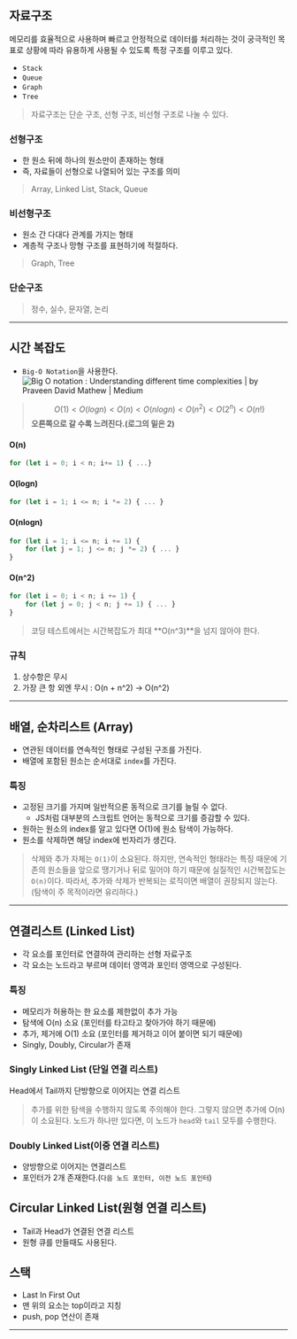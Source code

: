 ## 자료구조
메모리를 효율적으로 사용하며 빠르고 안정적으로 데이터를 처리하는 것이 궁극적인 목표로 상황에 따라 유용하게 사용될 수 있도록 특정 구조를 이루고 있다.
- `Stack`
- `Queue`
- `Graph`
- `Tree`
> 자료구조는 단순 구조, 선형 구조, 비선형 구조로 나눌 수 있다.
### 선형구조
- 한 원소 뒤에 하나의 원소만이 존재하는 형태
- 즉, 자료들이 선형으로 나열되어 있는 구조를 의미
> Array, Linked List, Stack, Queue
### 비선형구조
- 원소 간 다대다 관계를 가지는 형태
- 계층적 구조나 망형 구조를 표현하기에 적절하다.
> Graph, Tree
### 단순구조
> 정수, 실수, 문자열, 논리
***
## 시간 복잡도
- `Big-O Notation`을 사용한다.
![Big O notation : Understanding different time complexities | by Praveen  David Mathew | Medium](https://miro.medium.com/v2/resize:fit:678/0*ouBkTMgA_yg_Etfz.png)
> $$O(1) < O(log n) < O(n) < O(nlogn) < O(n^2) < O(2^n) < O(n!)$$
> **오른쪽으로 갈 수록 느려진다.(로그의 밑은 2)**

#### O(n)
```js
for (let i = 0; i < n; i+= 1) { ...}
```
#### O(logn)
```js
for (let i = 1; i <= n; i *= 2) { ... }
```
#### O(nlogn)
```js
for (let i = 1; i <= n; i += 1) {
	for (let j = 1; j <= n; j *= 2) { ... }
}
```
#### O(n^2)
```js
for (let i = 0; i < n; i += 1) {
	for (let j = 0; j < n; j += 1) { ... }
}
```

> 코딩 테스트에서는 시간복잡도가 최대 **O(n^3)**을 넘지 않아야 한다.
### 규칙
1. 상수항은 무시
2. 가장 큰 항 외엔 무시 : O(n + n^2) → O(n^2)
***
## 배열, 순차리스트 (Array)
- 연관된 데이터를 연속적인 형태로 구성된 구조를 가진다.
- 배열에 포함된 원소는 순서대로 `index`를 가진다.
### 특징
- 고정된 크기를 가지며 일반적으론 동적으로 크기를 늘릴 수 없다.
	- JS처럼 대부분의 스크립트 언어는 동적으로 크기를 증감할 수 있다.
- 원하는 원소의 index를 알고 있다면 O(1)에 원소 탐색이 가능하다.
- 원소를 삭제하면 해당 index에 빈자리가 생긴다.

> 삭제와 추가 자체는 `O(1)`이 소요된다. 하지만, 연속적인 형태라는 특징 때문에 기존의 원소들을 앞으로 땡기거나 뒤로 밀어야 하기 때문에 실질적인 시간복잡도는 `O(n)`이다.
> 따라서, 추가와 삭제가 반복되는 로직이면 배열이 권장되지 않는다. (탐색이 주 목적이라면 유리하다.)
***
## 연결리스트 (Linked List)
- 각 요소를 포인터로 연결하여 관리하는 선형 자료구조
- 각 요소는 노드라고 부르며 데이터 영역과 포인터 영역으로 구성된다.
### 특징
- 메모리가 허용하는 한 요소를 제한없이 추가 가능
- 탐색에 O(n) 소요 (포인터를 타고타고 찾아가야 하기 때문에)
- 추가, 제거에 O(1) 소요 (포인터를 제거하고 이어 붙이면 되기 때문에)
- Singly, Doubly, Circular가 존재
### Singly Linked List (단일 연결 리스트)
Head에서 Tail까지 단방향으로 이어지는 연결 리스트
> 추가를 위한 탐색을 수행하지 않도록 주의해야 한다. 그렇지 않으면 추가에 O(n)이 소요된다.
> 노드가 하나만 있다면, 이 노드가 `head`와 `tail` 모두를 수행한다.
### Doubly Linked List(이중 연결 리스트)
- 양방향으로 이어지는 연결리스트
- 포인터가 2개 존재한다.(`다음 노드 포인터, 이전 노드 포인터`)
## Circular Linked List(원형 연결 리스트)
- Tail과 Head가 연결된 연결 리스트
- 원형 큐를 만들때도 사용된다.
## 스택
- Last In First Out
- 맨 위의 요소는 top이라고 지칭
- push, pop 연산이 존재
***
